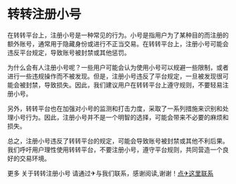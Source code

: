 # 转转注册小号

在转转平台上，注册小号是一种常见的行为。小号是指用户为了某种目的而注册的额外账号，通常用于隐藏身份或进行不正当交易。在转转平台上，注册小号可能会违反平台规定，导致账号被封禁或其他惩罚。

为什么会有人注册小号呢？一些用户可能会认为使用小号可以规避一些限制，或者进行一些违规操作而不被发现。但是，注册小号违反了平台规定，一旦被发现很可能会被封禁，导致损失。因此，我们建议用户在转转平台上遵守规则，不要轻易注册小号。

另外，转转平台也在加强对小号的监测和打击力度，采取了一系列措施来识别和处理小号行为。因此，注册小号并不是一个明智的选择，可能会带来不必要的麻烦和损失。

总之，注册小号违反了转转平台的规定，可能会导致账号被封禁或其他不利后果。我们呼吁用户理性使用转转平台，不要注册小号，遵守平台规则，共同营造一个良好的交易环境。

更多 关于转转注册小号 请通过✈与我们联系，感谢阅读,谢谢！[点✈这里联系](https://w.k02.cc)